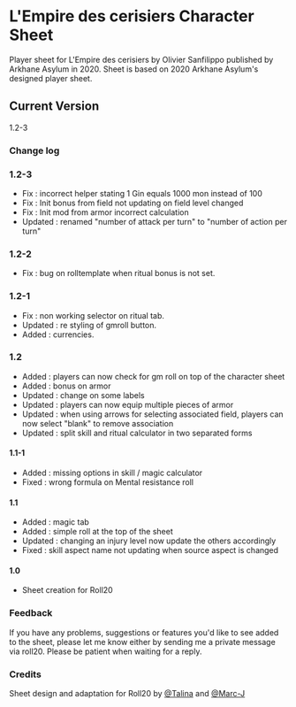 # L'Empire des cerisiers Character Sheet
Player sheet for L'Empire des cerisiers by Olivier Sanfilippo published by Arkhane Asylum in 2020. Sheet is based on 2020 Arkhane Asylum's designed player sheet.

## Current Version
1.2-3

### Change log

### 1.2-3

* Fix : incorrect helper stating 1 Gin equals 1000 mon instead of 100
* Fix : Init bonus from field not updating on field level changed
* Fix : Init mod from armor incorrect calculation 
* Updated : renamed "number of attack per turn" to "number of action per turn"

### 1.2-2

* Fix : bug on rolltemplate when ritual bonus is not set.

### 1.2-1

* Fix : non working selector on ritual tab.
* Updated : re styling of gmroll button.
* Added : currencies.

### 1.2

* Added : players can now check for gm roll on top of the character sheet
* Added : bonus on armor
* Updated : change on some labels
* Updated : players can now equip multiple pieces of armor
* Updated : when using arrows for selecting associated field, players can now select "blank" to remove association
* Updated : split skill and ritual calculator in two separated forms

#### 1.1-1 
* Added : missing options in skill / magic calculator
* Fixed : wrong formula on Mental resistance roll

#### 1.1
* Added : magic tab
* Added : simple roll at the top of the sheet
* Updated : changing an injury level now update the others accordingly
* Fixed : skill aspect name not updating when source aspect is changed

#### 1.0
* Sheet creation for Roll20

### Feedback
If you have any problems, suggestions or features you'd like to see added to the sheet, please let me know either by sending me a private message via roll20.  Please be patient when waiting for a reply.

### Credits
Sheet design and adaptation for Roll20 by [@Talina](https://app.roll20.net/users/3632466/talina) and [@Marc-J](https://app.roll20.net/users/3631783/marc-j)
